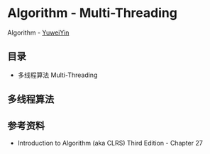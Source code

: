 # Algorithm - Multi-Threading

Algorithm - [YuweiYin](https://github.com/YuweiYin)

## 目录

- 多线程算法 Multi-Threading

## 多线程算法

## 参考资料

- Introduction to Algorithm (aka CLRS) Third Edition - Chapter 27
